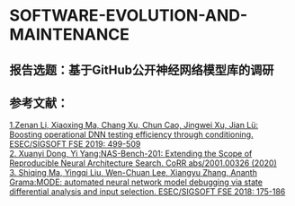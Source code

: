 # SOFTWARE-EVOLUTION-AND-MAINTENANCE
## 报告选题：基于GitHub公开神经网络模型库的调研
## 参考文献：
[1.Zenan Li, Xiaoxing Ma, Chang Xu, Chun Cao, Jingwei Xu, Jian Lü: Boosting operational DNN testing efficiency through conditioning. ESEC/SIGSOFT FSE 2019: 499-509](/Article/2972958.2972964.pdf)  
[2.	Xuanyi Dong, Yi Yang:NAS-Bench-201: Extending the Scope of Reproducible Neural Architecture Search. CoRR abs/2001.00326 (2020)](/Article/08170122.pdf)  
[3.	Shiqing Ma, Yingqi Liu, Wen-Chuan Lee, Xiangyu Zhang, Ananth Grama:MODE: automated neural network model debugging via state differential analysis and input selection. ESEC/SIGSOFT FSE 2018: 175-186](/Article/3278142.3278147.pdf)  

